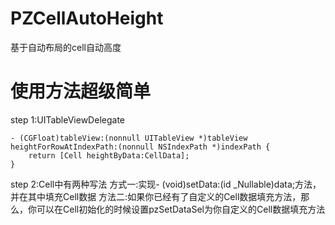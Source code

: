 # PZCellAutoHeight
基于自动布局的cell自动高度

# 使用方法超级简单
step 1:UITableViewDelegate

```object-c
- (CGFloat)tableView:(nonnull UITableView *)tableView heightForRowAtIndexPath:(nonnull NSIndexPath *)indexPath {
    return [Cell heightByData:CellData];
}
```
step 2:Cell中有两种写法
方式一:实现- (void)setData:(id _Nullable)data;方法，并在其中填充Cell数据
方法二:如果你已经有了自定义的Cell数据填充方法，那么，你可以在Cell初始化的时候设置pzSetDataSel为你自定义的Cell数据填充方法
